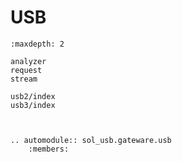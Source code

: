# USB

```{toctree}
:maxdepth: 2

analyzer
request
stream

usb2/index
usb3/index


```

```{eval-rst}

.. automodule:: sol_usb.gateware.usb
	:members:

```
